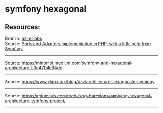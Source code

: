 # symfony hexagonal

Resources:
---
Branch: [azimolabs](https://github.com/habibun/symfony-hexagonal/tree/azimolabs)  
Source: [Ports and Adapters implementation in PHP, with a little help from Symfony](https://medium.com/azimolabs/ports-and-adapters-implementation-in-php-with-a-little-symfony-help-6d4fdbe830ba)

---
Source: https://minompi.medium.com/symfony-and-hexagonal-architecture-b3c4704e94de

---

Source: https://www.elao.com/blog/dev/architecture-hexagonale-symfony

---


Source: https://apiumhub.com/tech-blog-barcelona/applying-hexagonal-architecture-symfony-project/

---


